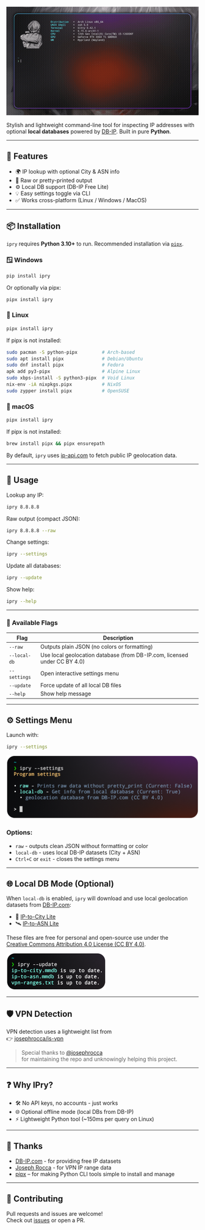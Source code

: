 ![Preview](imgs/demo.gif)

Stylish and lightweight command-line tool for inspecting IP addresses with optional **local databases** powered by [DB-IP](https://db-ip.com). Built in pure **Python**.

---

## 🚀 Features

- 🌍 IP lookup with optional City & ASN info
- 🧾 Raw or pretty-printed output
- ⚙️ Local DB support (DB-IP Free Lite)
- 💡 Easy settings toggle via CLI
- ✅ Works cross-platform (Linux / Windows / MacOS)

---

## 📦 Installation

`ipry` requires **Python 3.10+** to run. Recommended installation via [`pipx`](https://pypa.github.io/pipx/).

### 🪟 Windows

```bash
pip install ipry
```

Or optionally via pipx:
```bash
pipx install ipry
```


### 🐧 Linux

```bash
pipx install ipry
```

If pipx is not installed:
```bash
sudo pacman -S python-pipx         # Arch-based
sudo apt install pipx              # Debian/Ubuntu
sudo dnf install pipx              # Fedora
apk add py3-pipx                   # Alpine Linux
sudo xbps-install -S python3-pipx  # Void Linux
nix-env -iA nixpkgs.pipx           # NixOS
sudo zypper install pipx           # OpenSUSE
```


### 🍎 macOS

```bash
pipx install ipry
```

If pipx is not installed:
```bash
brew install pipx && pipx ensurepath
```

By default, `ipry` uses [ip-api.com](https://ip-api.com) to fetch public IP geolocation data.

---

## 🧪 Usage

Lookup any IP:
```bash
ipry 8.8.8.8
```

Raw output (compact JSON):
```bash
ipry 8.8.8.8 --raw
```

Change settings:
```bash
ipry --settings
```

Update all databases:
```bash
ipry --update
```

Show help:
```bash
ipry --help
```

---

### 🔧 Available Flags

| Flag         | Description                                                               |
| ------------ | ------------------------------------------------------------------------- |
| `--raw`      | Outputs plain JSON (no colors or formatting)                              |
| `--local-db` | Use local geolocation database (from DB-IP.com, licensed under CC BY 4.0) |
| `--settings` | Open interactive settings menu                                            |
| `--update`   | Force update of all local DB files                                        |
| `--help`     | Show help message                                                         |

---

## ⚙️ Settings Menu

Launch with:
```bash
ipry --settings
```

![preview](imgs/settings.png)

### Options:

- `raw` - outputs clean JSON without formatting or color
- `local-db` - uses local DB-IP datasets (City + ASN)
- `Ctrl+C` or `exit` - closes the settings menu

---

## 🌐 Local DB Mode (Optional)

When `local-db` is enabled, `ipry` will download and use local geolocation datasets from [DB-IP.com](https://db-ip.com):

- 📍 [IP-to-City Lite](https://db-ip.com/db/download/ip-to-city-lite)
- 🛰️ [IP-to-ASN Lite](https://db-ip.com/db/download/ip-to-asn-lite)

These files are free for personal and open-source use under the  
[Creative Commons Attribution 4.0 License (CC BY 4.0)](https://creativecommons.org/licenses/by/4.0/).

![update](imgs/update.png)

---

## 🛡️ VPN Detection

VPN detection uses a lightweight list from  
👉 [josephrocca/is-vpn](https://github.com/josephrocca/is-vpn)

> Special thanks to [@josephrocca](https://github.com/josephrocca)  
> for maintaining the repo and unknowingly helping this project.

---

## ❓ Why IPry?

- 🛠️ No API keys, no accounts - just works
- 🌐 Optional offline mode (local DBs from DB-IP)
- ⚡ Lightweight Python tool (~150ms per query on Linux)

---

## 🙌 Thanks

- [DB-IP.com](https://db-ip.com) - for providing free IP datasets
- [Joseph Rocca](https://github.com/josephrocca) - for VPN IP range data
- [pipx](https://github.com/pypa/pipx) – for making Python CLI tools simple to install and manage

---

## 🤝 Contributing

Pull requests and issues are welcome!  
Check out [issues](https://github.com/fabfawufawd/ipry/issues) or open a PR.